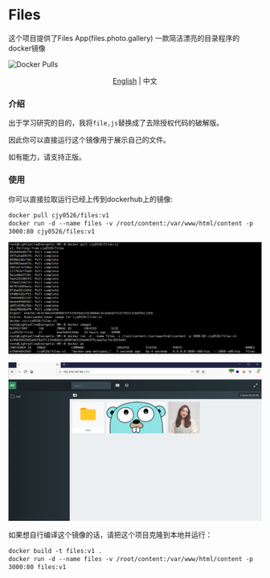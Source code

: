 # Files

这个项目提供了Files App(files.photo.gallery) 一款简洁漂亮的目录程序的docker镜像

![Docker Pulls](https://img.shields.io/docker/pulls/cjy0526/files)

<p align="center">
<a href="README.md">English</a> | 中文
</p>

### 介绍

出于学习研究的目的，我将`file,js`替换成了去除授权代码的破解版。

因此你可以直接运行这个镜像用于展示自己的文件。

如有能力，请支持正版。



### 使用

你可以直接拉取运行已经上传到dockerhub上的镜像:

```
docker pull cjy0526/files:v1
docker run -d --name files -v /root/content:/var/www/html/content -p 3000:80 cjy0526/files:v1
```

![DockerOperation](/img/DockerOperation.png)

![web](/img/web.png)





如果想自行编译这个镜像的话，请把这个项目克隆到本地并运行：

```
docker build -t files:v1 .
docker run -d --name files -v /root/content:/var/www/html/content -p 3000:80 files:v1
```



